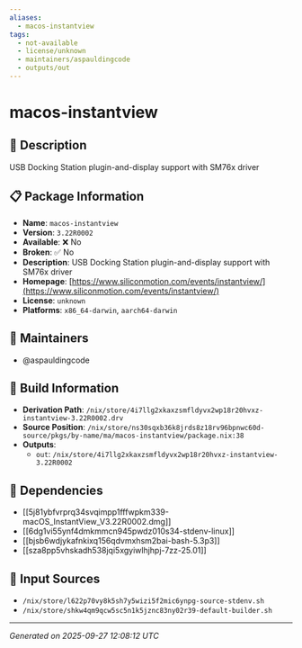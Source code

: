 ```yaml
---
aliases:
  - macos-instantview
tags:
  - not-available
  - license/unknown
  - maintainers/aspauldingcode
  - outputs/out
---
```


# macos-instantview

## 📝 Description

USB Docking Station plugin-and-display support with SM76x driver

## 📋 Package Information

- **Name**: `macos-instantview`
- **Version**: `3.22R0002`
- **Available**: ❌ No
- **Broken**: ✅ No
- **Description**: USB Docking Station plugin-and-display support with SM76x driver
- **Homepage**: [https://www.siliconmotion.com/events/instantview/](https://www.siliconmotion.com/events/instantview/)
- **License**: `unknown`
- **Platforms**: `x86_64-darwin`, `aarch64-darwin`
## 👥 Maintainers

- @aspauldingcode


## 🔧 Build Information

- **Derivation Path**: `/nix/store/4i7llg2xkaxzsmfldyvx2wp18r20hvxz-instantview-3.22R0002.drv`
- **Source Position**: `/nix/store/ns30sqxb36k8jrds8z18rv96bpnwc60d-source/pkgs/by-name/ma/macos-instantview/package.nix:38`
- **Outputs**:
  - `out`:  `/nix/store/4i7llg2xkaxzsmfldyvx2wp18r20hvxz-instantview-3.22R0002`

## 🔗 Dependencies

- [[5j81ybfvrprq34svqimpp1fffwpkm339-macOS_InstantView_V3.22R0002.dmg]]
- [[6dg1vi55ynf4dmkmmcn945pwdz010s34-stdenv-linux]]
- [[bjsb6wdjykafnkixq156qdvmxhsm2bai-bash-5.3p3]]
- [[sza8pp5vhskadh538jqi5xgyiwlhjhpj-7zz-25.01]]

## 📁 Input Sources

- `/nix/store/l622p70vy8k5sh7y5wizi5f2mic6ynpg-source-stdenv.sh`
- `/nix/store/shkw4qm9qcw5sc5n1k5jznc83ny02r39-default-builder.sh`

---
*Generated on 2025-09-27 12:08:12 UTC*

